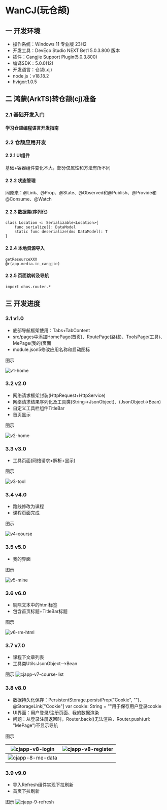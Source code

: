 # WanCJ(玩仓颉)
## 一 开发环境

* 操作系统：Windows 11 专业版 23H2
* 开发工具：DevEco Studio NEXT Bet1 5.0.3.800 版本
* 插件：Cangjie Support Plugin(5.0.3.800)
* 编译SDK：5.0.0(12)
* 开发语言：仓颉(.cj)
* node.js：v18.18.2
* hvigor:1.0.5

## 二 鸿蒙(ArkTS)转仓颉(cj)准备

### 2.1 基础开发入门

#### 学习仓颉编程语言开发指南

### 2.2 仓颉应用开发

#### 2.2.1 UI组件

基础+容器组件变化不大，部分仅属性和方法有所不同

#### 2.2.2  状态管理

同原来：@Link、@Prop、@State、@Observed和@Publish、@Provide和@Consume、@Watch

#### 2.2.3 数据类(序列化)

```
class Location <: Serializable<Location>{
    func serialize(): DataModel
    static func deserialize(dm: DataModel): T
}
```

#### 2.2.4 本地资源导入

```
getResourceXXX
@r(app.media.ic_cangjie)
```

#### 2.2.5 页面跳转及导航

```
import ohos.router.*
```

## 三 开发进度

### 3.1 v1.0

* 底部导航框架使用：Tabs+TabContent
* src/pages中添加HomePage(首页)、RoutePage(路线)、ToolsPage(工具)、MePage(我的)页面
* module.json5修改应用名称和启动图标

图示

![v1-home][v1-home]

### 3.2 v2.0

* 网络请求框架封装(HttpRequest+HttpService)
* 网络请求结果序列化及工具类(String->JsonObject)、(JsonObject->Bean)
* 自定义工具栏组件TitleBar
* 首页显示

图示

![v2-home][v2-home]

### 3.3 v3.0

* 工具页面(网络请求+解析+显示)

图示

![v3-tool][v3-tool]

### 3.4 v4.0

* 路线修改为课程
* 课程页面完成

图示

![v4-course][v4-course]

### 3.5 v5.0

* 我的界面

图示

![v5-mine][v5-mine]

### 3.6 v6.0
* 剔除文本中的html标签
* 包含首页标题+TitleBar标题

图示

![v6-rm-html][v6-rm-html]

### 3.7 v7.0
* 课程下文章列表
* 工具类Utils:JsonObject——>Bean

图示
![cjapp-v7-course-list](resource\v7\cjapp-v7-course-list.png)

### 3.8 v8.0

* 数据持久化保存：PersistentStorage.persistProp("Cookie", "")、@StorageLink["Cookie"] var cookie: String = ""用于保存用户登录cookie
* UI界面：用户登录/注册页面、我的数据渲染
* 问题：从登录注册返回时，Router.back()无法渲染，Router.push(url: "MePage")不显示导航

图示

|  ![cjapp-v8-login](resource\v8\cjapp-v8-login.png)  | ![cjapp-v8-register](resource\v8\cjapp-v8-register.png) |
| :-------------------------------------------------: | :-----------------------------------------------------: |
| ![cjapp-8-me-data](resource\v8\cjapp-8-me-data.png) |                                                         |

### 3.9 v9.0

* 导入Refresh组件实现下拉刷新
* 首页下拉刷新

图示
![cjapp-9-refresh](resource\v9\cjapp-9-refresh.png)




[v1-home]:https://cdn.jsdelivr.net/gh/PGzxc/CDN/blog-resume/wancj-v1_home.png
[v2-home]:https://cdn.jsdelivr.net/gh/PGzxc/CDN/blog-resume/wancj-v2-home.png
[v3-tool]:https://cdn.jsdelivr.net/gh/PGzxc/CDN/blog-resume/wancj-v3-tool.png
[v4-course]:https://cdn.jsdelivr.net/gh/PGzxc/CDN/blog-resume/wancj-v4-course.png
[v5-mine]:https://cdn.jsdelivr.net/gh/PGzxc/CDN/blog-resume/wancj-v5-mine.png
[v6-rm-html]:https://cdn.jsdelivr.net/gh/PGzxc/CDN/blog-resume/wancj-v6-rm-html.png
